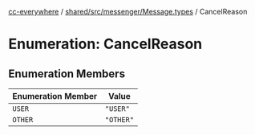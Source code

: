 [cc-everywhere](../../../../../index.md) / [shared/src/messenger/Message.types](../index.md) / CancelReason

# Enumeration: CancelReason

## Enumeration Members

| Enumeration Member | Value |
| ------ | ------ |
| `USER` | `"USER"` |
| `OTHER` | `"OTHER"` |
